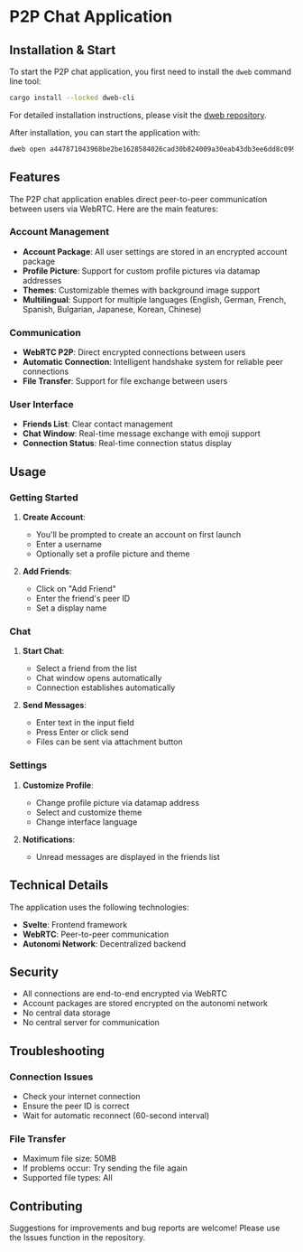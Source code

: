# P2P Chat Application

## Installation & Start

To start the P2P chat application, you first need to install the `dweb` command line tool:

```bash
cargo install --locked dweb-cli
```

For detailed installation instructions, please visit the [dweb repository](https://codeberg.org/happybeing/dweb).

After installation, you can start the application with:

```bash
dweb open a447871043968be2be1628584026cad30b824009a30eab43db3ee6dd8c0990051c27160cc8d1662da763d57c41c091f6
```

## Features

The P2P chat application enables direct peer-to-peer communication between users via WebRTC. Here are the main features:

### Account Management
- **Account Package**: All user settings are stored in an encrypted account package
- **Profile Picture**: Support for custom profile pictures via datamap addresses
- **Themes**: Customizable themes with background image support
- **Multilingual**: Support for multiple languages (English, German, French, Spanish, Bulgarian, Japanese, Korean, Chinese)

### Communication
- **WebRTC P2P**: Direct encrypted connections between users
- **Automatic Connection**: Intelligent handshake system for reliable peer connections
- **File Transfer**: Support for file exchange between users

### User Interface
- **Friends List**: Clear contact management
- **Chat Window**: Real-time message exchange with emoji support
- **Connection Status**: Real-time connection status display

## Usage

### Getting Started
1. **Create Account**: 
   - You'll be prompted to create an account on first launch
   - Enter a username
   - Optionally set a profile picture and theme

2. **Add Friends**:
   - Click on "Add Friend"
   - Enter the friend's peer ID
   - Set a display name

### Chat
1. **Start Chat**:
   - Select a friend from the list
   - Chat window opens automatically
   - Connection establishes automatically

2. **Send Messages**:
   - Enter text in the input field
   - Press Enter or click send
   - Files can be sent via attachment button

### Settings
1. **Customize Profile**:
   - Change profile picture via datamap address
   - Select and customize theme
   - Change interface language

2. **Notifications**:
   - Unread messages are displayed in the friends list

## Technical Details

The application uses the following technologies:
- **Svelte**: Frontend framework
- **WebRTC**: Peer-to-peer communication
- **Autonomi Network**: Decentralized backend

## Security

- All connections are end-to-end encrypted via WebRTC
- Account packages are stored encrypted on the autonomi network
- No central data storage
- No central server for communication

## Troubleshooting

### Connection Issues
- Check your internet connection
- Ensure the peer ID is correct
- Wait for automatic reconnect (60-second interval)

### File Transfer
- Maximum file size: 50MB
- If problems occur: Try sending the file again
- Supported file types: All

## Contributing

Suggestions for improvements and bug reports are welcome! Please use the Issues function in the repository.

